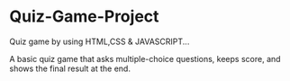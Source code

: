 # Quiz-Game-Project  
Quiz game by using HTML,CSS & JAVASCRIPT...

A basic quiz game that asks multiple-choice questions, keeps score, and shows the final result at the end.
